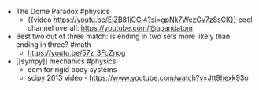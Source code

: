 - The Dome Paradox #physics
	- {{video https://youtu.be/EjZB81jCGj4?si=gpNk7WezGv7z8sCK}}
	   cool channel overall: https://youtube.com/@upandatom
- Best two out of three match: is ending in two sets more likely than ending in three? #math
	- https://youtu.be/57z_3FcZnog
- [[sympy]] mechanics #physics
	- eom for rigid body systems
	- scipy 2013 video - https://www.youtube.com/watch?v=Jtt9hexk93o
